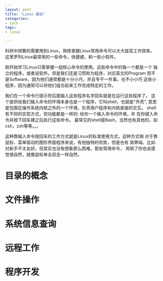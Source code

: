 ```yaml
---
layout: post
title: "Linux 基础"
categories:
- tech
tags:
- linux

---
```


科研中频繁的需要用到Linux，熟练掌握Linux常用命令可以大大提高工作效率。
这里罗列Linux最常用的一些命令，快捷键，和一些小软件。


刚开始学习Linux只需掌握一组核心命令的使用。这些命令中的每一个都是一个
独立的程序，或者说软件。但是我们还是习惯称为程序，对应英文的Program
而不是Software，因为他们通常都是十分小巧，并且专干一件事。也不小小巧
这些小程序，因为通常可以将他们组合起来工作完成特定的工作。

我们在一个命令行提示符后面输入这些程序名字回车就是在运行这些程序了。
这个提供给我们输入命令的环境本身也是一个程序，它叫shell，也就是"外壳",
意思是包围在操作系统内核之外的一个环境，负责用户程序和内核直接的交互。
shell有不同的实现方式，但功能都是一样的: 给你一个输入命令的环境，并
在你键入命令并按下回车建之后执行这些命令。
最常见的shell是Bash，当然也有其他的，如csh，zsh等等。。。

这种靠输入命令按回车的工作方式就是Linux的标准使用方式，这种方式相
对于靠鼠标、菜单驱动的图形界面程序来说，有他独特的优势，但是也有
其弊端，比如对新手不太友好。但其实也没有想象那么困难。那些常用命令，
用熟了你也会感觉很自然，就像鼠标单击双击一样自然。

目录的概念
=========

文件操作
========

系统信息查询
============

远程工作
========

程序开发
========

